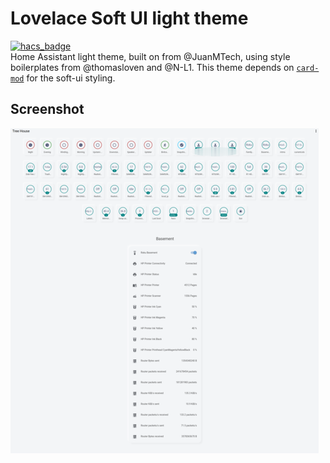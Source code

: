 # Lovelace Soft UI light theme
[![hacs_badge](https://img.shields.io/badge/HACS-Custom-orange.svg?style=for-the-badge)](https://github.com/custom-components/hacs)  
Home Assistant light theme, built on from @JuanMTech, using style boilerplates from @thomasloven and @N-L1.
This theme depends on [`card-mod`](https://github.com/thomasloven/lovelace-card-mod) for the soft-ui styling.
## Screenshot
[![Screenshot of it](lighttheme.png)](#)
